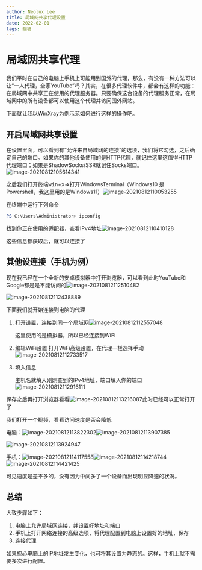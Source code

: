 ```yaml
---
author: Neolux Lee
title: 局域网共享代理设置
date: 2022-02-01
tags: 翻墙 
---
```


# 局域网共享代理

我们平时在自己的电脑上手机上可能用到国外的代理，那么，有没有一种方法可以让“一人代理，全家YouTube”吗？其实，在很多代理软件中，都会有这样的功能：在局域网中共享正在使用的代理服务器。只要确保这台设备的代理服务正常，在局域网中的所有设备都可以使用这个代理并访问国外网站。

下面就让我以WinXray为例示范如何进行这样的操作吧。

## 开启局域网共享设置

在设置里面，可以看到有“允许来自局域网的连接”的选项，我们将它勾选，之后确定自己的端口。如果你的其他设备使用的是HTTP代理，就记住这里这值得HTTP代理端口；如果是ShadowSocks/SSR就记住Socks端口。![image-20210812105614341](https://cdn.jsdelivr.net/gh/li-kangfeng/BlogImage@1.4/shareProxy/image-20210812105614341.png)

之后我们打开终端<kbd>win</kbd>+<kbd>x</kbd>=>打开WindowsTerminal（Windows10 是Powershell，我这里用的是Windows11）![image-20210812110053255](https://cdn.jsdelivr.net/gh/li-kangfeng/BlogImage@1.4/shareProxy/image-20210812110053255.png)

在终端中运行下列命令

```powershell
PS C:\Users\Administrator> ipconfig
```

找到你正在使用的适配器，查看IPv4地址![image-20210812110410128](https://cdn.jsdelivr.net/gh/li-kangfeng/BlogImage@1.4/shareProxy/image-20210812110410128.png)

这些信息都获取后，就可以连接了

## 其他设连接（手机为例）

现在我已经在一个全新的安卓模拟器中打开浏览器，可以看到此时YouTube和Google都是是不能访问的![image-20210812112510482](https://cdn.jsdelivr.net/gh/li-kangfeng/BlogImage@1.4/shareProxy/image-20210812112510482.png)

![image-20210812112438889](https://cdn.jsdelivr.net/gh/li-kangfeng/BlogImage@1.4/shareProxy/image-20210812112438889.png)



下面我们就开始连接到电脑的代理

1. 打开设置，连接到同一个局域网![image-20210812112557048](https://cdn.jsdelivr.net/gh/li-kangfeng/BlogImage@1.4/shareProxy/image-20210812112557048.png)

   这里使用的是模拟器，所以已经连接到WiFi

2. 编辑WiFi设置
   打开WiFi高级设置，在代理一栏选择手动![image-20210812112733517](https://cdn.jsdelivr.net/gh/li-kangfeng/BlogImage@1.4/shareProxy/image-20210812112733517.png)

3. 填入信息

   主机名就填入刚刚查到的IPv4地址，端口填入你的端口![image-20210812112916111](https://cdn.jsdelivr.net/gh/li-kangfeng/BlogImage@1.4/shareProxy/image-20210812112916111.png)

保存之后再打开浏览器看看![image-20210812113216087](https://cdn.jsdelivr.net/gh/li-kangfeng/BlogImage@1.4/shareProxy/image-20210812113216087.png)此时已经可以正常打开了

我们打开一个视频，看看访问速度是否会降低

电脑：![image-20210812113822302](https://cdn.jsdelivr.net/gh/li-kangfeng/BlogImage@1.4/shareProxy/image-20210812113822302.png)![image-20210812113907385](https://cdn.jsdelivr.net/gh/li-kangfeng/BlogImage@1.4/shareProxy/image-20210812113907385.png)

![image-20210812113924947](https://cdn.jsdelivr.net/gh/li-kangfeng/BlogImage@1.4/shareProxy/image-20210812113924947.png)

手机：![image-20210812114117558](https://cdn.jsdelivr.net/gh/li-kangfeng/BlogImage@1.4/shareProxy/image-20210812114117558.png)![image-20210812114218744](https://cdn.jsdelivr.net/gh/li-kangfeng/BlogImage@1.4/shareProxy/image-20210812114218744.png)![image-20210812114421425](https://cdn.jsdelivr.net/gh/li-kangfeng/BlogImage@1.4/shareProxy/image-20210812114421425.png)

可见速度是差不多的，没有因为中间多了一个设备而出现明显降速的状况。

## 总结

大致步骤如下：

1. 电脑上允许局域网连接，并设置好地址和端口
2. 手机上打开网络连接的高级选项，将代理配置到电脑上设置好的地址，保存
3. 连接代理

如果担心电脑上的IP地址发生变化，也可将其设置为静态的。这样，手机上就不需要多次进行配置。